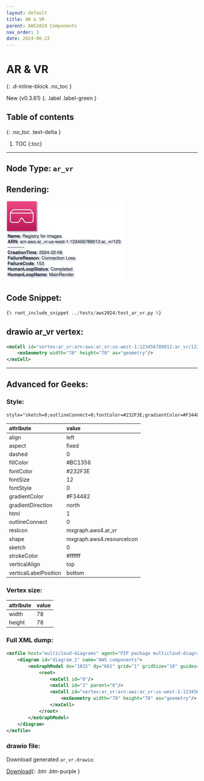 ```yaml
---
layout: default
title: AR & VR
parent: AWS2024 Components
nav_order: 3
date: 2024-06-22
---
```


# AR & VR
{: .d-inline-block .no_toc }

New (v0.3.61)
{: .label .label-green }

## Table of contents
{: .no_toc .text-delta }

1. TOC
{:toc}

---


## Node Type: ``ar_vr``

## Rendering:

![lambda](output/jpg/ar_vr.jpg)

## Code Snippet:

```python
{% root_include_snippet ../tests/aws2024/test_ar_vr.py %}
```

## drawio ar_vr vertex:

```xml
<mxCell id="vertex:ar_vr:arn:aws:ar_vr:us-west-1:123456789012:ar_vr/123" parent="1" vertex="1">
    <mxGeometry width="78" height="78" as="geometry"/>
</mxCell>
```
---

## Advanced for Geeks:

### Style:
```html
style="sketch=0;outlineConnect=0;fontColor=#232F3E;gradientColor=#F34482;gradientDirection=north;fillColor=#BC1356;strokeColor=#ffffff;dashed=0;verticalLabelPosition=bottom;verticalAlign=top;align=left;html=1;fontSize=12;fontStyle=0;aspect=fixed;shape=mxgraph.aws4.resourceIcon;resIcon=mxgraph.aws4.ar_vr;"
```

| attribute | value |
|:----------|:------|
|align| left |
|aspect| fixed |
|dashed| 0 |
|fillColor| #BC1356 |
|fontColor| #232F3E |
|fontSize| 12 |
|fontStyle| 0 |
|gradientColor| #F34482 |
|gradientDirection| north |
|html| 1 |
|outlineConnect| 0 |
|resIcon| mxgraph.aws4.ar_vr |
|shape| mxgraph.aws4.resourceIcon |
|sketch| 0 |
|strokeColor| #ffffff |
|verticalAlign| top |
|verticalLabelPosition| bottom |

### Vertex size:

| attribute | value |
|:---------|:-----------|
| width    | 78  |
| height   |78|

### Full XML dump:
```xml
<mxfile host="multicloud-diagrams" agent="PIP package multicloud-diagrams. Generate resources in draw.io compatible format for Cloud infrastructure. Copyrights @ Roman Tsypuk 2023. MIT license." type="MultiCloud">
    <diagram id="diagram_1" name="AWS components">
        <mxGraphModel dx="1015" dy="661" grid="1" gridSize="10" guides="1" tooltips="1" connect="1" arrows="1" fold="1" page="1" pageScale="1" pageWidth="850" pageHeight="1100" math="0" shadow="1">
            <root>
                <mxCell id="0"/>
                <mxCell id="1" parent="0"/>
                <mxCell id="vertex:ar_vr:arn:aws:ar_vr:us-west-1:123456789012:ar_vr/123" value="&lt;b&gt;Name&lt;/b&gt;: Registry for images&lt;BR&gt;&lt;b&gt;ARN&lt;/b&gt;: arn:aws:ar_vr:us-west-1:123456789012:ar_vr/123&lt;BR&gt;-----------&lt;BR&gt;&lt;b&gt;CreationTime&lt;/b&gt;: 2024-22-06&lt;BR&gt;&lt;b&gt;FailureReason&lt;/b&gt;: Connection Loss&lt;BR&gt;&lt;b&gt;FailureCode&lt;/b&gt;: 153&lt;BR&gt;&lt;b&gt;HumanLoopStatus&lt;/b&gt;: Completed&lt;BR&gt;&lt;b&gt;HumanLoopName&lt;/b&gt;: MainRender" style="sketch=0;outlineConnect=0;fontColor=#232F3E;gradientColor=#F34482;gradientDirection=north;fillColor=#BC1356;strokeColor=#ffffff;dashed=0;verticalLabelPosition=bottom;verticalAlign=top;align=left;html=1;fontSize=12;fontStyle=0;aspect=fixed;shape=mxgraph.aws4.resourceIcon;resIcon=mxgraph.aws4.ar_vr;" parent="1" vertex="1">
                    <mxGeometry width="78" height="78" as="geometry"/>
                </mxCell>
            </root>
        </mxGraphModel>
    </diagram>
</mxfile>
```

### drawio file:

Download generated ``ar_vr.drawio``:

[Download](output/drawio/ar_vr.drawio){: .btn .btn-purple }